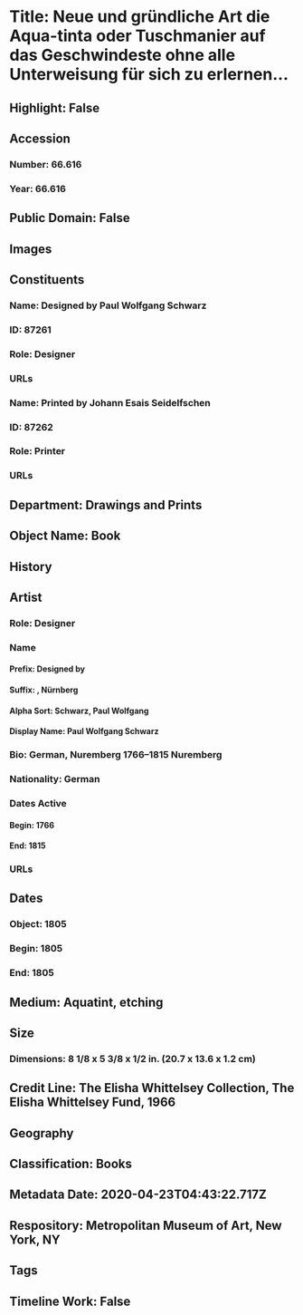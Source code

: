 # Title: Neue und gründliche Art die Aqua-tinta oder Tuschmanier auf das Geschwindeste ohne alle Unterweisung für sich zu erlernen...
## Highlight: False
## Accession
### Number: 66.616
### Year: 66.616
## Public Domain: False
## Images
## Constituents
### Name: Designed by Paul Wolfgang Schwarz
### ID: 87261
### Role: Designer
### URLs
### Name: Printed by Johann Esais Seidelfschen
### ID: 87262
### Role: Printer
### URLs
## Department: Drawings and Prints
## Object Name: Book
## History
## Artist
### Role: Designer
### Name
#### Prefix: Designed by
#### Suffix: , Nürnberg
#### Alpha Sort: Schwarz, Paul Wolfgang
#### Display Name: Paul Wolfgang Schwarz
### Bio: German, Nuremberg 1766–1815 Nuremberg
### Nationality: German
### Dates Active
#### Begin: 1766
#### End: 1815
### URLs
## Dates
### Object: 1805
### Begin: 1805
### End: 1805
## Medium: Aquatint, etching
## Size
### Dimensions: 8 1/8 x 5 3/8 x 1/2 in. (20.7 x 13.6 x 1.2 cm)
## Credit Line: The Elisha Whittelsey Collection, The Elisha Whittelsey Fund, 1966
## Geography
## Classification: Books
## Metadata Date: 2020-04-23T04:43:22.717Z
## Respository: Metropolitan Museum of Art, New York, NY
## Tags
## Timeline Work: False